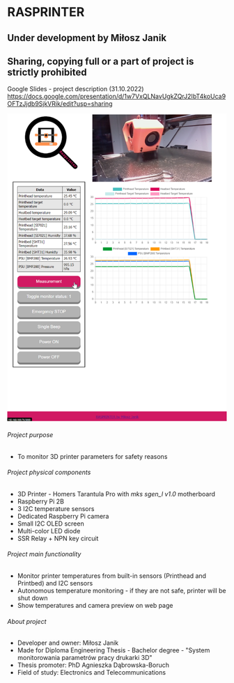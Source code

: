 # RASPRINTER
## Under development by Miłosz Janik
## **Sharing, copying full or a part of project is strictly prohibited**
Google Slides - project description (31.10.2022) https://docs.google.com/presentation/d/1w7VxQLNavUgkZQrJ2IbT4koUca9OFTzJjdb9SjkVRik/edit?usp=sharing

![alt text](https://github.com/mijanik/Rasprinter/blob/master/Rasprinter_interface.png)

###### Project purpose
- To monitor 3D printer parameters for safety reasons
###### Project physical components
- 3D Printer - Homers Tarantula Pro with *mks sgen_l v1.0* motherboard
- Raspberry Pi 2B
- 3 I2C temperature sensors
- Dedicated Raspberry Pi camera
- Small I2C OLED screen
- Multi-color LED diode
- SSR Relay + NPN key circuit
###### Project main functionality
- Monitor printer temperatures from built-in sensors (Printhead and Printbed) and I2C sensors
- Autonomous temperature monitoring - if they are not safe, printer will be shut down
- Show temperatures and camera preview on web page
###### About project
- Developer and owner: Miłosz Janik
- Made for Diploma Engineering Thesis - Bachelor degree - "System monitorowania parametrów pracy drukarki 3D"
- Thesis promoter: PhD Agnieszka Dąbrowska-Boruch
- Field of study: Electronics and Telecommunications


